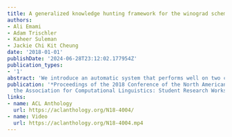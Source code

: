 ```yaml
---
title: A generalized knowledge hunting framework for the winograd schema challenge
authors:
- Ali Emami
- Adam Trischler
- Kaheer Suleman
- Jackie Chi Kit Cheung
date: '2018-01-01'
publishDate: '2024-06-28T23:12:02.177954Z'
publication_types:
- '1'
abstract: 'We introduce an automatic system that performs well on two common-sense reasoning tasks, the Winograd Schema Challenge (WSC) and the Choice of Plausible Alternatives (COPA). Problem instances from these tasks require diverse, complex forms of inference and knowledge to solve. Our method uses a knowledge-hunting module to gather text from the web, which serves as evidence for candidate problem resolutions. Given an input problem, our system generates relevant queries to send to a search engine. It extracts and classifies knowledge from the returned results and weighs it to make a resolution. Our approach improves F1 performance on the WSC by 0.16 over the previous best and is competitive with the state-of-the-art on COPA, demonstrating its general applicability.'
publication: '*Proceedings of the 2018 Conference of the North American Chapter of
  the Association for Computational Linguistics: Student Research Workshop **(NAACL 2018, Best Paper Award)***'
links: 
- name: ACL Anthology
  url: https://aclanthology.org/N18-4004/
- name: Video
  url: https://aclanthology.org/N18-4004.mp4
---
```

